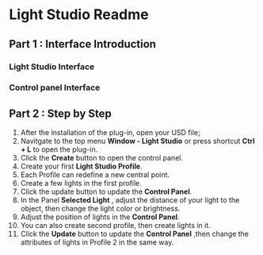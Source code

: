 # Light Studio Readme
## Part 1 : Interface Introduction
### Light Studio Interface
### Control panel Interface
## Part 2 : Step by Step
1. After the installation of the plug-in, open your USD file;
2. Navitgate to the top menu **Window - Light Studio** or press shortcut **Ctrl + L** to open the plug-in.
3. Click the **Create** button to open the control panel.
4. Create your first **Light Studio Profile**.
5. Each Profile can redefine a new central point.
5. Create a few lights in the first profile.
6. Click the update button to update the **Control Panel**.
7. In the Panel **Selected Light** , adjust the distance of your light to the object, then change the light color or brightness.
8. Adjust the position of lights in the **Control Panel**.
9. You can also create second profile, then create lights in it.
10. Click the **Update** button to update the **Control Panel** ,then change the attributes of lights in Profile 2 in the same way.
